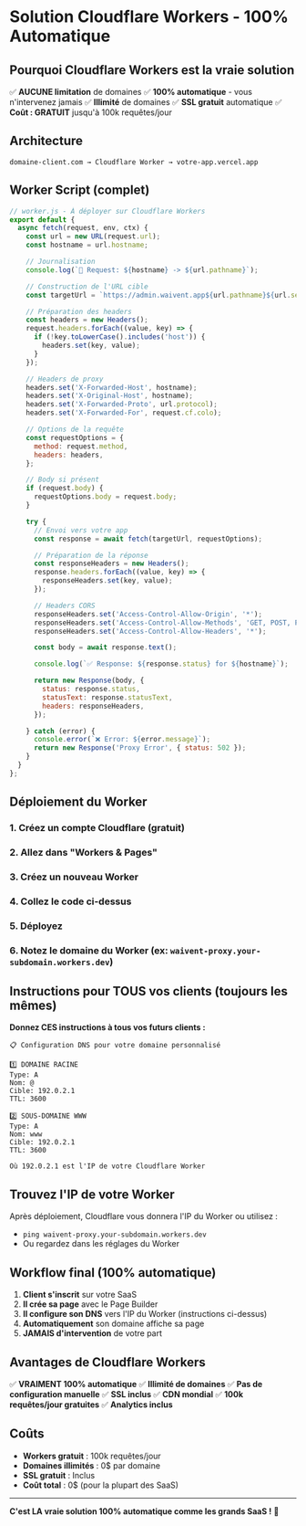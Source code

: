 # Solution Cloudflare Workers - 100% Automatique

## Pourquoi Cloudflare Workers est la vraie solution

✅ **AUCUNE limitation** de domaines
✅ **100% automatique** - vous n'intervenez jamais
✅ **Illimité** de domaines
✅ **SSL gratuit** automatique
✅ **Coût : GRATUIT** jusqu'à 100k requêtes/jour

## Architecture
```
domaine-client.com → Cloudflare Worker → votre-app.vercel.app
```

## Worker Script (complet)

```javascript
// worker.js - À déployer sur Cloudflare Workers
export default {
  async fetch(request, env, ctx) {
    const url = new URL(request.url);
    const hostname = url.hostname;

    // Journalisation
    console.log(`🔄 Request: ${hostname} -> ${url.pathname}`);

    // Construction de l'URL cible
    const targetUrl = `https://admin.waivent.app${url.pathname}${url.search}`;

    // Préparation des headers
    const headers = new Headers();
    request.headers.forEach((value, key) => {
      if (!key.toLowerCase().includes('host')) {
        headers.set(key, value);
      }
    });

    // Headers de proxy
    headers.set('X-Forwarded-Host', hostname);
    headers.set('X-Original-Host', hostname);
    headers.set('X-Forwarded-Proto', url.protocol);
    headers.set('X-Forwarded-For', request.cf.colo);

    // Options de la requête
    const requestOptions = {
      method: request.method,
      headers: headers,
    };

    // Body si présent
    if (request.body) {
      requestOptions.body = request.body;
    }

    try {
      // Envoi vers votre app
      const response = await fetch(targetUrl, requestOptions);

      // Préparation de la réponse
      const responseHeaders = new Headers();
      response.headers.forEach((value, key) => {
        responseHeaders.set(key, value);
      });

      // Headers CORS
      responseHeaders.set('Access-Control-Allow-Origin', '*');
      responseHeaders.set('Access-Control-Allow-Methods', 'GET, POST, PUT, DELETE, OPTIONS');
      responseHeaders.set('Access-Control-Allow-Headers', '*');

      const body = await response.text();

      console.log(`✅ Response: ${response.status} for ${hostname}`);

      return new Response(body, {
        status: response.status,
        statusText: response.statusText,
        headers: responseHeaders,
      });

    } catch (error) {
      console.error(`❌ Error: ${error.message}`);
      return new Response('Proxy Error', { status: 502 });
    }
  }
};
```

## Déploiement du Worker

### 1. Créez un compte Cloudflare (gratuit)
### 2. Allez dans "Workers & Pages"
### 3. Créez un nouveau Worker
### 4. Collez le code ci-dessus
### 5. Déployez
### 6. Notez le domaine du Worker (ex: `waivent-proxy.your-subdomain.workers.dev`)

## Instructions pour TOUS vos clients (toujours les mêmes)

**Donnez CES instructions à tous vos futurs clients :**

```
📋 Configuration DNS pour votre domaine personnalisé

1️⃣ DOMAINE RACINE
Type: A
Nom: @
Cible: 192.0.2.1
TTL: 3600

2️⃣ SOUS-DOMAINE WWW
Type: A
Nom: www
Cible: 192.0.2.1
TTL: 3600

Où 192.0.2.1 est l'IP de votre Cloudflare Worker
```

## Trouvez l'IP de votre Worker

Après déploiement, Cloudflare vous donnera l'IP du Worker ou utilisez :
- `ping waivent-proxy.your-subdomain.workers.dev`
- Ou regardez dans les réglages du Worker

## Workflow final (100% automatique)

1. **Client s'inscrit** sur votre SaaS
2. **Il crée sa page** avec le Page Builder
3. **Il configure son DNS** vers l'IP du Worker (instructions ci-dessus)
4. **Automatiquement** son domaine affiche sa page
5. **JAMAIS d'intervention** de votre part

## Avantages de Cloudflare Workers

✅ **VRAIMENT 100% automatique**
✅ **Illimité de domaines**
✅ **Pas de configuration manuelle**
✅ **SSL inclus**
✅ **CDN mondial**
✅ **100k requêtes/jour gratuites**
✅ **Analytics inclus**

## Coûts

- **Workers gratuit** : 100k requêtes/jour
- **Domaines illimités** : 0$ par domaine
- **SSL gratuit** : Inclus
- **Coût total** : 0$ (pour la plupart des SaaS)

---

**C'est LA vraie solution 100% automatique comme les grands SaaS !** 🚀